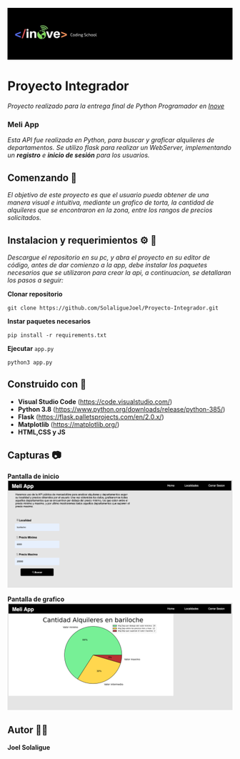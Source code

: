 ![Logotipo](/static/imgs/inove.jpg)
# Proyecto Integrador 	
_Proyecto realizado para la entrega final de Python Programador en [Inove](https://inove.com.ar/desarrolladorpython/)_

### Meli App 	
_Esta API fue realizada en Python, para buscar y graficar alquileres de departamentos.
Se utilizo flask para realizar un WebServer, implementando un **registro** e **inicio de sesión** para los usuarios._

## Comenzando :rocket:
_El objetivo de este proyecto es que el usuario pueda obtener de una manera visual e intuitiva, mediante un grafico de torta, la cantidad 
de alquileres que se encontraron en la zona, entre los rangos de precios solicitados._

## Instalacion y requerimientos :gear:	:memo:
_Descargue el repositorio en su pc, y abra el proyecto en su editor de código, antes de dar comienzo a la app, debe instalar los paquetes 
necesarios que se utilizaron para crear la api, a continuacion, se detallaran los pasos a seguir:_

**Clonar repositorio**
```
git clone https://github.com/SolaligueJoel/Proyecto-Integrador.git
```
**Instar paquetes necesarios**

```
pip install -r requirements.txt
```

**Ejecutar** ```app.py```
```
python3 app.py
```

## Construido con :hammer:	
- __Visual Studio Code__ (https://code.visualstudio.com/)
- __Python 3.8__ (https://www.python.org/downloads/release/python-385/)
- __Flask__ (https://flask.palletsprojects.com/en/2.0.x/)
- __Matplotlib__ (https://matplotlib.org/)
- __HTML,CSS y JS__

## Capturas :camera:	
**Pantalla de inicio**
![Logotipo](/static/imgs/home.png)

**Pantalla de grafico**
![Logotipo](/static/imgs/grafico.png)


## Autor :man_technologist:	
__**Joel Solaligue**__

